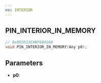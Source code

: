 ```yaml
---
ns: INTERIOR
---
```

## PIN_INTERIOR_IN_MEMORY

```c
// 0xBD3D33EABF680168
void PIN_INTERIOR_IN_MEMORY(Any p0);
```

## Parameters
* **p0**:
